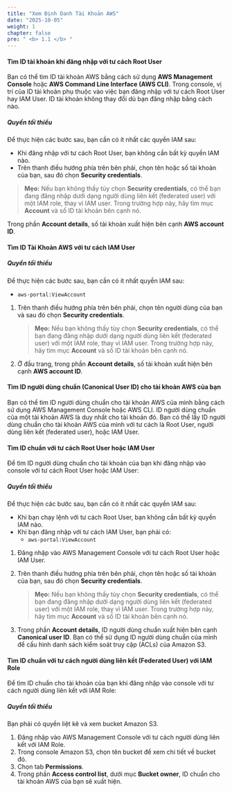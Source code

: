 ```yaml
---
title: "Xem Định Danh Tài Khoản AWS"
date: "2025-10-05"
weight: 1
chapter: false
pre: " <b> 1.1 </b> "
---
```


#### Tìm ID tài khoản khi đăng nhập với tư cách Root User

Bạn có thể tìm ID tài khoản AWS bằng cách sử dụng **AWS Management Console** hoặc **AWS Command Line Interface (AWS CLI)**. Trong console, vị trí của ID tài khoản phụ thuộc vào việc bạn đăng nhập với tư cách Root User hay IAM User. ID tài khoản không thay đổi dù bạn đăng nhập bằng cách nào.

##### Quyền tối thiểu

Để thực hiện các bước sau, bạn cần có ít nhất các quyền IAM sau:

- Khi đăng nhập với tư cách Root User, bạn không cần bất kỳ quyền IAM nào.
- Trên thanh điều hướng phía trên bên phải, chọn tên hoặc số tài khoản của bạn, sau đó chọn **Security credentials**.

> **Mẹo:** Nếu bạn không thấy tùy chọn **Security credentials**, có thể bạn đang đăng nhập dưới dạng người dùng liên kết (federated user) với một IAM role, thay vì IAM user. Trong trường hợp này, hãy tìm mục **Account** và số ID tài khoản bên cạnh nó.

Trong phần **Account details**, số tài khoản xuất hiện bên cạnh **AWS account ID**.

#### Tìm ID Tài Khoản AWS với tư cách IAM User

##### Quyền tối thiểu

Để thực hiện các bước sau, bạn cần có ít nhất quyền IAM sau:

- `aws-portal:ViewAccount`

1. Trên thanh điều hướng phía trên bên phải, chọn tên người dùng của bạn và sau đó chọn **Security credentials**.

   > **Mẹo:** Nếu bạn không thấy tùy chọn **Security credentials**, có thể bạn đang đăng nhập dưới dạng người dùng liên kết (federated user) với một IAM role, thay vì IAM user. Trong trường hợp này, hãy tìm mục **Account** và số ID tài khoản bên cạnh nó.

2. Ở đầu trang, trong phần **Account details**, số tài khoản xuất hiện bên cạnh **AWS account ID**.

#### Tìm ID người dùng chuẩn (Canonical User ID) cho tài khoản AWS của bạn

Bạn có thể tìm ID người dùng chuẩn cho tài khoản AWS của mình bằng cách sử dụng AWS Management Console hoặc AWS CLI. ID người dùng chuẩn của một tài khoản AWS là duy nhất cho tài khoản đó. Bạn có thể lấy ID người dùng chuẩn cho tài khoản AWS của mình với tư cách là Root User, người dùng liên kết (federated user), hoặc IAM User.

#### Tìm ID chuẩn với tư cách Root User hoặc IAM User

Để tìm ID người dùng chuẩn cho tài khoản của bạn khi đăng nhập vào console với tư cách Root User hoặc IAM User:

##### Quyền tối thiểu

Để thực hiện các bước sau, bạn cần có ít nhất các quyền IAM sau:

- Khi bạn chạy lệnh với tư cách Root User, bạn không cần bất kỳ quyền IAM nào.
- Khi bạn đăng nhập với tư cách IAM User, bạn phải có:
  - `aws-portal:ViewAccount`

1. Đăng nhập vào AWS Management Console với tư cách Root User hoặc IAM User.
2. Trên thanh điều hướng phía trên bên phải, chọn tên hoặc số tài khoản của bạn, sau đó chọn **Security credentials**.

   > **Mẹo:** Nếu bạn không thấy tùy chọn **Security credentials**, có thể bạn đang đăng nhập dưới dạng người dùng liên kết (federated user) với một IAM role, thay vì IAM user. Trong trường hợp này, hãy tìm mục **Account** và số ID tài khoản bên cạnh nó.

3. Trong phần **Account details**, ID người dùng chuẩn xuất hiện bên cạnh **Canonical user ID**. Bạn có thể sử dụng ID người dùng chuẩn của mình để cấu hình danh sách kiểm soát truy cập (ACLs) của Amazon S3.

#### Tìm ID chuẩn với tư cách người dùng liên kết (Federated User) với IAM Role

Để tìm ID chuẩn cho tài khoản của bạn khi đăng nhập vào console với tư cách người dùng liên kết với IAM Role:

##### Quyền tối thiểu

Bạn phải có quyền liệt kê và xem bucket Amazon S3.

1. Đăng nhập vào AWS Management Console với tư cách người dùng liên kết với IAM Role.
2. Trong console Amazon S3, chọn tên bucket để xem chi tiết về bucket đó.
3. Chọn tab **Permissions**.
4. Trong phần **Access control list**, dưới mục **Bucket owner**, ID chuẩn cho tài khoản AWS của bạn sẽ xuất hiện.